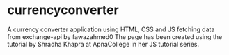 # currencyconverter
A currency converter application using HTML, CSS and JS fetching data from exchange-api by fawazahmed0
The page has been created using the tutorial by Shradha Khapra at ApnaCollege in her JS tutorial series.
